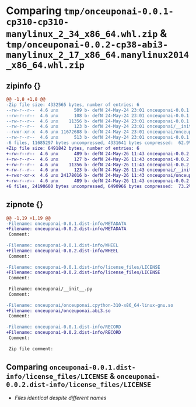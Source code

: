 # Comparing `tmp/onceuponai-0.0.1-cp310-cp310-manylinux_2_34_x86_64.whl.zip` & `tmp/onceuponai-0.0.2-cp38-abi3-manylinux_2_17_x86_64.manylinux2014_x86_64.whl.zip`

## zipinfo {}

```diff
@@ -1,8 +1,8 @@
-Zip file size: 4332565 bytes, number of entries: 6
--rw-r--r--  4.6 unx      509 b- defN 24-May-24 23:01 onceuponai-0.0.1.dist-info/METADATA
--rw-r--r--  4.6 unx      108 b- defN 24-May-24 23:01 onceuponai-0.0.1.dist-info/WHEEL
--rw-r--r--  4.6 unx    11356 b- defN 24-May-24 23:01 onceuponai-0.0.1.dist-info/license_files/LICENSE
--rw-r--r--  4.6 unx      123 b- defN 24-May-24 23:01 onceuponai/__init__.py
--rwxr-xr-x  4.6 unx 11672688 b- defN 24-May-24 23:01 onceuponai/onceuponai.cpython-310-x86_64-linux-gnu.so
--rw-r--r--  4.6 unx      513 b- defN 24-May-24 23:01 onceuponai-0.0.1.dist-info/RECORD
-6 files, 11685297 bytes uncompressed, 4331641 bytes compressed:  62.9%
+Zip file size: 6491842 bytes, number of entries: 6
+-rw-r--r--  4.6 unx      489 b- defN 24-May-26 11:43 onceuponai-0.0.2.dist-info/METADATA
+-rw-r--r--  4.6 unx      127 b- defN 24-May-26 11:43 onceuponai-0.0.2.dist-info/WHEEL
+-rw-r--r--  4.6 unx    11356 b- defN 24-May-26 11:43 onceuponai-0.0.2.dist-info/license_files/LICENSE
+-rw-r--r--  4.6 unx      123 b- defN 24-May-26 11:43 onceuponai/__init__.py
+-rwxr-xr-x  4.6 unx 24178016 b- defN 24-May-26 11:43 onceuponai/onceuponai.abi3.so
+-rw-r--r--  4.6 unx      489 b- defN 24-May-26 11:43 onceuponai-0.0.2.dist-info/RECORD
+6 files, 24190600 bytes uncompressed, 6490966 bytes compressed:  73.2%
```

## zipnote {}

```diff
@@ -1,19 +1,19 @@
-Filename: onceuponai-0.0.1.dist-info/METADATA
+Filename: onceuponai-0.0.2.dist-info/METADATA
 Comment: 
 
-Filename: onceuponai-0.0.1.dist-info/WHEEL
+Filename: onceuponai-0.0.2.dist-info/WHEEL
 Comment: 
 
-Filename: onceuponai-0.0.1.dist-info/license_files/LICENSE
+Filename: onceuponai-0.0.2.dist-info/license_files/LICENSE
 Comment: 
 
 Filename: onceuponai/__init__.py
 Comment: 
 
-Filename: onceuponai/onceuponai.cpython-310-x86_64-linux-gnu.so
+Filename: onceuponai/onceuponai.abi3.so
 Comment: 
 
-Filename: onceuponai-0.0.1.dist-info/RECORD
+Filename: onceuponai-0.0.2.dist-info/RECORD
 Comment: 
 
 Zip file comment:
```

## Comparing `onceuponai-0.0.1.dist-info/license_files/LICENSE` & `onceuponai-0.0.2.dist-info/license_files/LICENSE`

 * *Files identical despite different names*


